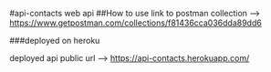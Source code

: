 #api-contacts web api
##How to use
link to postman collection --> https://www.getpostman.com/collections/f81436cca036dda89dd6

###deployed on heroku

deployed api public url --> https://api-contacts.herokuapp.com/

